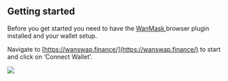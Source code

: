## Getting started

Before you get started you need to have the [WanMask ](https://chrome.google.com/webstore/detail/wanmask/omnkcjdohbnjfjmlaiboojplahajnenj)browser plugin installed and your wallet setup.

Navigate to [https://wanswap.finance/](https://wanswap.finance/) to start and click on ‘Connect Wallet’.

![](https://cdn-images-1.medium.com/max/3782/1*qGMpCA6W5rPja06-8iH0zw.png)